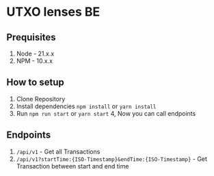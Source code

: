 # UTXO lenses BE

## Prequisites
1. Node - 21.x.x
2. NPM - 10.x.x

## How to setup
1. Clone Repository
2. Install dependencies ```npm install``` or ```yarn install```
3. Run ```npm run start``` or ```yarn start```
4, Now you can call endpoints

## Endpoints
1. ```/api/v1``` - Get all Transactions
2. ```/api/v1?startTime:{ISO-Timestamp}&endTime:{ISO-Timestamp}``` - Get Transaction between start and end time
